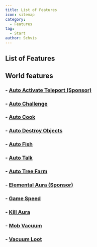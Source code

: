 ```yaml
---
title: List of Features
icon: sitemap
category:
  - Features
tag:
  - Start
author: Schvis
---
```


## List of Features

## World features

### - [Auto Activate Teleport (Sponsor)](preview/auto-activate-tp.md)
### - [Auto Challenge](preview/auto-challenge.md)
### - [Auto Cook](preview/auto-cook.md)
### - [Auto Destroy Objects](preview/auto-destroy)
### - [Auto Fish](preview/auto-fish.md)
### - [Auto Talk](preview/auto-talk.md)
### - [Auto Tree Farm](preview/auto-tree-farm.md)
### - [Elemental Aura (Sponsor)](preview/elementa-aura.md)
### - [Game Speed](preview/game-speed.md)
### - [Kill Aura](preview/kill-aura.md)
### - [Mob Vacuum](preview/mob-vacuum.md)
### - [Vacuum Loot](preview/vacuum.md)


